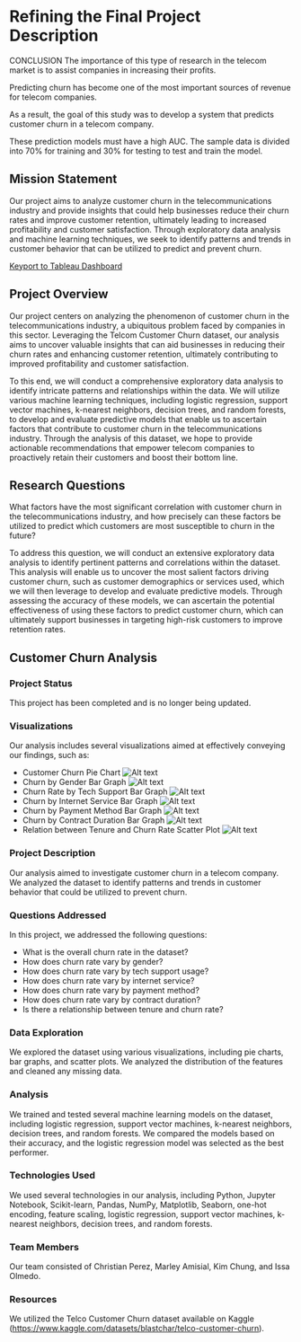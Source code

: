 # Refining the Final Project Description

CONCLUSION
The importance of this type of research in the telecom market is to assist companies in increasing their profits.

Predicting churn has become one of the most important sources of revenue for telecom companies.

As a result, the goal of this study was to develop a system that predicts customer churn in a telecom company.

These prediction models must have a high AUC. The sample data is divided into 70% for training and 30% for testing to test and train the model.



## Mission Statement

Our project aims to analyze customer churn in the telecommunications industry and provide insights that could help businesses reduce their churn rates and improve customer retention, ultimately leading to increased profitability and customer satisfaction. Through exploratory data analysis and machine learning techniques, we seek to identify patterns and trends in customer behavior that can be utilized to predict and prevent churn.

[Keyport to Tableau Dashboard](https://public.tableau.com/views/TelcomCustomerChurn_16778056675880/MultipleLinesvsChurn?:language=en-US&publish=yes&:display_count=n&:origin=viz_share_link)

## Project Overview

Our project centers on analyzing the phenomenon of customer churn in the telecommunications industry, a ubiquitous problem faced by companies in this sector. Leveraging the Telcom Customer Churn dataset, our analysis aims to uncover valuable insights that can aid businesses in reducing their churn rates and enhancing customer retention, ultimately contributing to improved profitability and customer satisfaction.

To this end, we will conduct a comprehensive exploratory data analysis to identify intricate patterns and relationships within the data. We will utilize various machine learning techniques, including logistic regression, support vector machines, k-nearest neighbors, decision trees, and random forests, to develop and evaluate predictive models that enable us to ascertain factors that contribute to customer churn in the telecommunications industry. Through the analysis of this dataset, we hope to provide actionable recommendations that empower telecom companies to proactively retain their customers and boost their bottom line.

## Research Questions

What factors have the most significant correlation with customer churn in the telecommunications industry, and how precisely can these factors be utilized to predict which customers are most susceptible to churn in the future?

To address this question, we will conduct an extensive exploratory data analysis to identify pertinent patterns and correlations within the dataset. This analysis will enable us to uncover the most salient factors driving customer churn, such as customer demographics or services used, which we will then leverage to develop and evaluate predictive models. Through assessing the accuracy of these models, we can ascertain the potential effectiveness of using these factors to predict customer churn, which can ultimately support businesses in targeting high-risk customers to improve retention rates.

## Customer Churn Analysis

### Project Status

This project has been completed and is no longer being updated.

### Visualizations

Our analysis includes several visualizations aimed at effectively conveying our findings, such as:

- Customer Churn Pie Chart
![Alt text](Images/Customer_Churn.PNG)
- Churn by Gender Bar Graph
![Alt text](Images/Churn_Rate_by_Gender.PNG)
- Churn Rate by Tech Support Bar Graph
![Alt text](Images/Churn_Rate_by_techSupport.PNG)
- Churn by Internet Service Bar Graph
![Alt text](Images/Churn_Rate_by_internetService.PNG)
- Churn by Payment Method Bar Graph
![Alt text](Images/Churn_Rate_by_paymentMethod.PNG)
- Churn by Contract Duration Bar Graph
![Alt text](Images/Churn_Rate_by_contractDuration.PNG)
- Relation between Tenure and Churn Rate Scatter Plot
![Alt text](Images/Relation_Between_Tenure_and_churnRate.PNG)

### Project Description

Our analysis aimed to investigate customer churn in a telecom company. We analyzed the dataset to identify patterns and trends in customer behavior that could be utilized to prevent churn.

### Questions Addressed

In this project, we addressed the following questions:

- What is the overall churn rate in the dataset?
- How does churn rate vary by gender?
- How does churn rate vary by tech support usage?
- How does churn rate vary by internet service?
- How does churn rate vary by payment method?
- How does churn rate vary by contract duration?
- Is there a relationship between tenure and churn rate?

### Data Exploration

We explored the dataset using various visualizations, including pie charts, bar graphs, and scatter plots. We analyzed the distribution of the features and cleaned any missing data.

### Analysis

We trained and tested several machine learning models on the dataset, including logistic regression, support vector machines, k-nearest neighbors, decision trees, and random forests. We compared the models based on their accuracy, and the logistic regression model was selected as the best performer.

### Technologies Used

We used several technologies in our analysis, including Python, Jupyter Notebook, Scikit-learn, Pandas, NumPy, Matplotlib, Seaborn, one-hot encoding, feature scaling, logistic regression, support vector machines, k-nearest neighbors, decision trees, and random forests.

### Team Members

Our team consisted of Christian Perez, Marley Amisial, Kim Chung, and Issa Olmedo.

### Resources

We utilized the Telco Customer Churn dataset available on Kaggle (https://www.kaggle.com/datasets/blastchar/telco-customer-churn).
